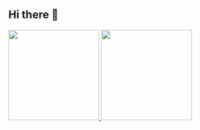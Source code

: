 ## Hi there 👋

<!--
**gustavonascimento/gustavonascimento** is a ✨ _special_ ✨ repository because its `README.md` (this file) appears on your GitHub profile.

Here are some ideas to get you started:

- 🔭 I’m currently working on ...
- 🌱 I’m currently learning ...
- 👯 I’m looking to collaborate on ...
- 🤔 I’m looking for help with ...
- 💬 Ask me about ...
- 📫 How to reach me: ...
- 😄 Pronouns: ...
- ⚡ Fun fact: ...
-->

<div>
<a href="https://github.com/gustavonascimento">
<img loading="lazy" height="180em" src="https://github-readme-stats-five-lovat-80.vercel.app/api/top-langs/?gustavonascimento&layout=compact&langs_count=7&theme=dracula"/>
<img loading="lazy" height="180em" src="https://github-readme-stats-five-lovat-80.vercel.app/api?gustavonascimento&show_icons=true&theme=dracula&include_all_commits=true&count_private=true"/>
</div>
